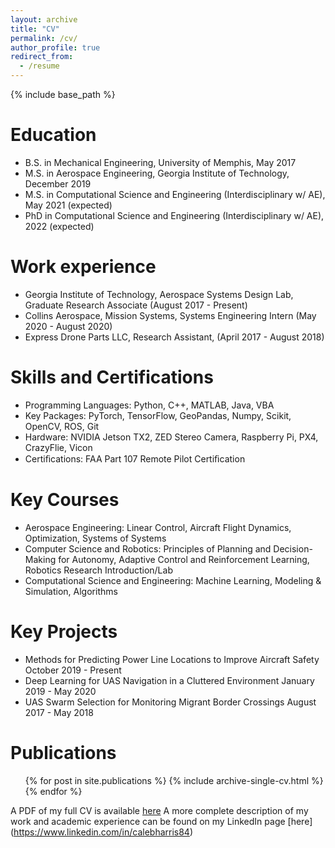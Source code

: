 ```yaml
---
layout: archive
title: "CV"
permalink: /cv/
author_profile: true
redirect_from:
  - /resume
---
```


{% include base_path %}

Education
======
* B.S. in Mechanical Engineering, University of Memphis, May 2017
* M.S. in Aerospace Engineering, Georgia Institute of Technology, December 2019
* M.S. in Computational Science and Engineering (Interdisciplinary w/ AE), May 2021 (expected)
* PhD in Computational Science and Engineering (Interdisciplinary w/ AE), 2022 (expected)

Work experience
======
* Georgia Institute of Technology, Aerospace Systems Design Lab, Graduate Research Associate (August 2017 - Present)
* Collins Aerospace, Mission Systems, Systems Engineering Intern (May 2020 - August 2020)
* Express Drone Parts LLC, Research Assistant, (April 2017 - August 2018)


Skills and Certifications
======

* Programming Languages: Python, C++, MATLAB, Java, VBA 
* Key Packages: PyTorch, TensorFlow, GeoPandas, Numpy, Scikit, OpenCV, ROS, Git 
* Hardware: NVIDIA Jetson TX2, ZED Stereo Camera, Raspberry Pi, PX4, CrazyFlie, Vicon 
* Certiﬁcations: FAA Part 107 Remote Pilot Certiﬁcation

Key Courses
======
* Aerospace Engineering: Linear Control, Aircraft Flight Dynamics, Optimization, Systems of Systems 
* Computer Science and Robotics: Principles of Planning and Decision-Making for Autonomy, Adaptive Control and Reinforcement Learning, Robotics Research Introduction/Lab 
* Computational Science and Engineering: Machine Learning, Modeling & Simulation, Algorithms

Key Projects
======
* Methods for Predicting Power Line Locations to Improve Aircraft Safety October 2019 - Present 
* Deep Learning for UAS Navigation in a Cluttered Environment January 2019 - May 2020 
* UAS Swarm Selection for Monitoring Migrant Border Crossings August 2017 - May 2018 

Publications
======
  <ul>{% for post in site.publications %}
    {% include archive-single-cv.html %}
  {% endfor %}</ul>
  
A PDF of my full CV is available [here](https://calebh94.github.io/files/cv.pdf)
A more complete description of my work and academic experience can be found on my LinkedIn page [here] (https://www.linkedin.com/in/calebharris84)




  


